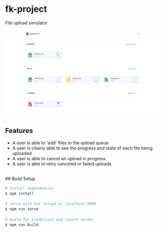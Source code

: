 # fk-project

File upload simulator

<img src="readmeAssets/screenshot.png" alt="multiline" width="800" >

<br>

## Features

-    A user is able to 'add' files to the upload queue
-    A user is clearly able to see the progress and state of each file being uploaded
-    A user is able to cancel an upload in progress
-    A user is able to retry canceled or failed uploads

<br>
## Build Setup

```bash
# install dependencies
$ npm install

# serve with hot reload at localhost:3000
$ npm run serve

# build for production and launch server
$ npm run build
```

